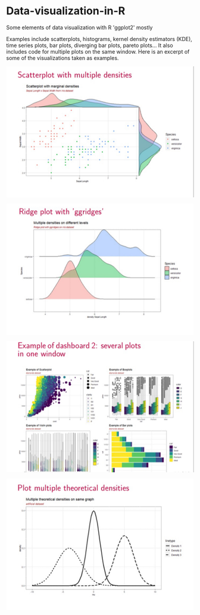 # Data-visualization-in-R
Some elements of data visualization with R 'ggplot2' mostly

Examples include scatterplots, histograms, kernel density estimators (KDE), time series plots, bar plots, diverging bar plots, pareto plots...
It also includes code for multiple plots on the same window. Here is an excerpt of some of the visualizations taken as examples.


![viz1](/assets/viz1.jpg)

![viz2](/assets/viz2.jpg)

![viz3](/assets/viz3.jpg)

![viz4](/assets/viz4.jpg)

